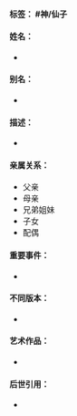 #### 标签： #神/仙子
#### 姓名：
- 
#### 别名：
- 
#### 描述：
- 
#### 亲属关系：
- 父亲
- 母亲
- 兄弟姐妹
- 子女
- 配偶
#### 重要事件：
- 
#### 不同版本：
- 
#### 艺术作品：
- 
#### 后世引用：
- 